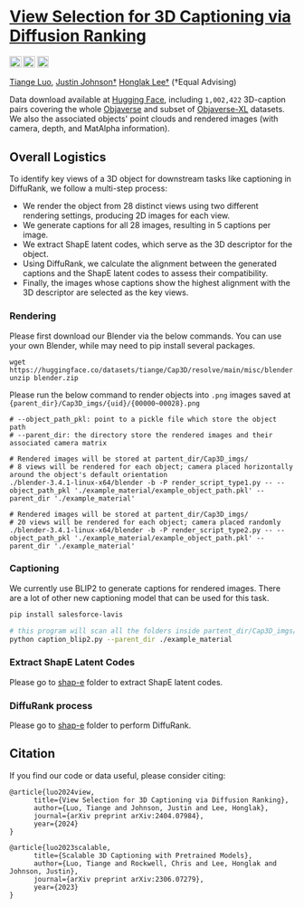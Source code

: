 # [View Selection for 3D Captioning via Diffusion Ranking](http://arxiv.org/abs/2404.07984)

<a href="https://cap3d-um.github.io/"><img src="https://img.shields.io/static/v1?label=Project&message=Website&color=red" height=20.5></a>
<a href="https://arxiv.org/abs/2404.07984"><img src="https://img.shields.io/badge/arXiv-2404.07984-b31b1b.svg" height=20.5></a>
<a href="https://arxiv.org/abs/2306.07279"><img src="https://img.shields.io/badge/arXiv-2306.07279-b31b1b.svg" height=20.5></a>


[Tiange Luo](https://tiangeluo.github.io/), [Justin Johnson†](https://web.eecs.umich.edu/~justincj) [Honglak Lee†](https://web.eecs.umich.edu/~honglak/) (†Equal Advising)

Data download available at [Hugging Face](https://huggingface.co/datasets/tiange/Cap3D), including `1,002,422` 3D-caption pairs covering the whole [Objaverse](https://arxiv.org/abs/2212.08051) and subset of [Objaverse-XL](https://arxiv.org/abs/2307.05663) datasets. We also the associated objects' point clouds and rendered images (with camera, depth, and MatAlpha information).

## Overall Logistics
To identify key views of a 3D object for downstream tasks like captioning in DiffuRank, we follow a multi-step process:

- We render the object from 28 distinct views using two different rendering settings, producing 2D images for each view.
- We generate captions for all 28 images, resulting in 5 captions per image.
- We extract ShapE latent codes, which serve as the 3D descriptor for the object.
- Using DiffuRank, we calculate the alignment between the generated captions and the ShapE latent codes to assess their compatibility.
- Finally, the images whose captions show the highest alignment with the 3D descriptor are selected as the key views.

### Rendering
Please first download our Blender via the below commands. You can use your own Blender, while may need to pip install several packages.
```
wget https://huggingface.co/datasets/tiange/Cap3D/resolve/main/misc/blender.zip
unzip blender.zip
```

Please run the below command to render objects into `.png` images saved at `{parent_dir}/Cap3D_imgs/{uid}/{00000~00028}.png`
```
# --object_path_pkl: point to a pickle file which store the object path
# --parent_dir: the directory store the rendered images and their associated camera matrix

# Rendered images will be stored at partent_dir/Cap3D_imgs/
# 8 views will be rendered for each object; camera placed horizontally around the object's default orientation
./blender-3.4.1-linux-x64/blender -b -P render_script_type1.py -- --object_path_pkl './example_material/example_object_path.pkl' --parent_dir './example_material'

# Rendered images will be stored at partent_dir/Cap3D_imgs/
# 20 views will be rendered for each object; camera placed randomly
./blender-3.4.1-linux-x64/blender -b -P render_script_type2.py -- --object_path_pkl './example_material/example_object_path.pkl' --parent_dir './example_material'
```

### Captioning
We currently use BLIP2 to generate captions for rendered images. There are a lot of other new captioning model that can be used for this task.

```bash
pip install salesforce-lavis

# this program will scan all the folders inside partent_dir/Cap3D_imgs/
python caption_blip2.py --parent_dir ./example_material
```

### Extract ShapE Latent Codes
Please go to [shap-e](https://github.com/tiangeluo/DiffuRank/tree/main/shap-e) folder to extract ShapE latent codes.

### DiffuRank process
Please go to [shap-e](https://github.com/tiangeluo/DiffuRank/tree/main/shap-e) folder to perform DiffuRank.




## Citation
If you find our code or data useful, please consider citing:
```
@article{luo2024view,
      title={View Selection for 3D Captioning via Diffusion Ranking},
      author={Luo, Tiange and Johnson, Justin and Lee, Honglak},
      journal={arXiv preprint arXiv:2404.07984},
      year={2024}
}

@article{luo2023scalable,
      title={Scalable 3D Captioning with Pretrained Models},
      author={Luo, Tiange and Rockwell, Chris and Lee, Honglak and Johnson, Justin},
      journal={arXiv preprint arXiv:2306.07279},
      year={2023}
}
```
